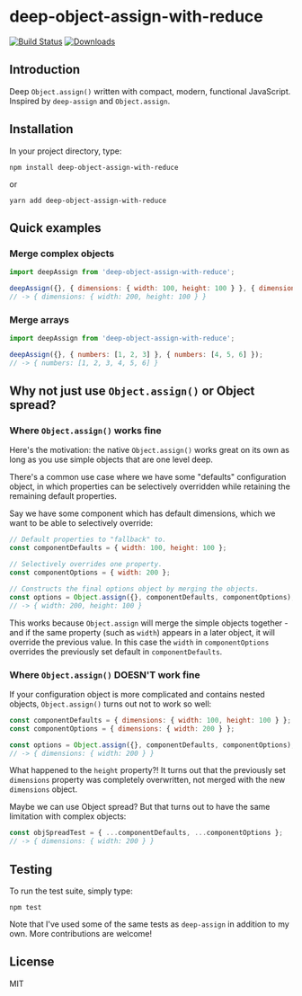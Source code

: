 # deep-object-assign-with-reduce
[![Build Status](https://travis-ci.org/davidcalhoun/deep-object-assign-with-reduce.svg?branch=master)](https://travis-ci.org/davidcalhoun/deep-object-assign-with-reduce)
[![Downloads][downloads-image]][npm-url]

## Introduction
Deep `Object.assign()` written with compact, modern, functional JavaScript.  Inspired by
`deep-assign` and `Object.assign`.

## Installation
In your project directory, type:

`npm install deep-object-assign-with-reduce`

or

`yarn add deep-object-assign-with-reduce`

## Quick examples

### Merge complex objects
```js
import deepAssign from 'deep-object-assign-with-reduce';

deepAssign({}, { dimensions: { width: 100, height: 100 } }, { dimensions: { width: 200 } });
// -> { dimensions: { width: 200, height: 100 } }
```

### Merge arrays
```js
import deepAssign from 'deep-object-assign-with-reduce';

deepAssign({}, { numbers: [1, 2, 3] }, { numbers: [4, 5, 6] });
// -> { numbers: [1, 2, 3, 4, 5, 6] }
```

## Why not just use `Object.assign()` or Object spread?

### Where `Object.assign()` works fine
Here's the motivation: the native `Object.assign()` works great on its own as long as you use simple objects that are one level deep.

There's a common use case where we have some "defaults" configuration object, in which properties
can be selectively overridden while retaining the remaining default properties.

Say we have some component which has default dimensions, which we want to be able to selectively
override:

```js
// Default properties to "fallback" to.
const componentDefaults = { width: 100, height: 100 };

// Selectively overrides one property.
const componentOptions = { width: 200 };

// Constructs the final options object by merging the objects.
const options = Object.assign({}, componentDefaults, componentOptions);
// -> { width: 200, height: 100 }
```

This works because `Object.assign` will merge the simple objects together - and if the same property
(such as `width`) appears in a later object, it will override the previous value.  In this case the
`width` in `componentOptions` overrides the previously set default in `componentDefaults`.


### Where `Object.assign()` DOESN'T work fine
If your configuration object is more complicated and contains nested objects, `Object.assign()`
turns out not to work so well:

```js
const componentDefaults = { dimensions: { width: 100, height: 100 } };
const componentOptions = { dimensions: { width: 200 } };

const options = Object.assign({}, componentDefaults, componentOptions);
// -> { dimensions: { width: 200 } }
```

What happened to the `height` property?!  It turns out that the previously set `dimensions`
property was completely overwritten, not merged with the new `dimensions` object.

Maybe we can use Object spread?  But that turns out to have the same limitation with complex
objects:

```js
const objSpreadTest = { ...componentDefaults, ...componentOptions };
// -> { dimensions: { width: 200 } }
```


## Testing
To run the test suite, simply type:

`npm test`

Note that I've used some of the same tests as `deep-assign` in addition to my own.  More
contributions are welcome!

## License
MIT

[downloads-image]: https://img.shields.io/npm/dm/deep-object-assign-with-reduce.svg?style=flat-square
[npm-url]: https://www.npmjs.com/package/deep-object-assign-with-reduce
